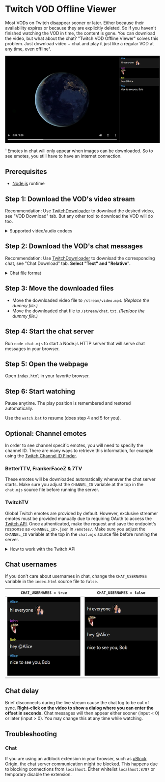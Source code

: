 # Twitch VOD Offline Viewer

Most VODs on Twitch disappear sooner or later. Either because their availability expires or because they are explicitly deleted. So if you haven't finished watching the VOD in time, the content is gone. You can download the video, but what about the chat? "Twitch VOD Offline Viewer" solves this problem. Just download video + chat and play it just like a regular VOD at any time, even offline¹.

![](./_screenshots/preview.png)

¹ Emotes in chat will only appear when images can be downloaded. So to see emotes, you still have to have an internet connection.

## Prerequisites

- [Node.js](https://nodejs.org/) runtime

## Step 1: Download the VOD's video stream

Recommendation: Use [TwitchDownloader](https://github.com/lay295/TwitchDownloader) to download the desired video, see "VOD Download" tab. But any other tool to download the VOD will do too.

<details>
	<summary>Supported video/audio codecs</summary>

Any codec that is supported by [your browser's `<video>` tag](https://developer.mozilla.org/en-US/docs/Web/HTML/Element/video).

</details>

## Step 2: Download the VOD's chat messages

Recommendation: Use [TwitchDownloader](https://github.com/lay295/TwitchDownloader) to download the corresponding chat, see "Chat Download" tab. **Select "Text" and "Relative".**

<details>
  <summary>Chat file format</summary>

If you generate the chat file by other means, the expected format is:

```
[0:00:01] Alice: hi everyone HeyGuys
[0:00:01] John: PogChamp
[0:00:03] Bob: hey @Alice
[0:00:07] Alice: nice to see you, Bob
```

- Timestamp in square brackets (hour can be one or two digits)
- Space
- Username, followed by a colon
- Space
- Message
- Newline

</details>

## Step 3: Move the downloaded files

- Move the downloaded video file to `/stream/video.mp4`. *(Replace the dummy file.)*
- Move the downloaded chat file to `/stream/chat.txt`. *(Replace the dummy file.)*

## Step 4: Start the chat server

Run `node chat.mjs` to start a Node.js HTTP server that will serve chat messages in your browser.

## Step 5: Open the webpage

Open `index.html` in your favorite browser.

## Step 6: Start watching

Pause anytime. The play position is remembered and restored automatically.

Use the `watch.bat` to resume (does step 4 and 5 for you).

## Optional: Channel emotes

In order to see channel specific emotes, you will need to specify the channel ID. There are many ways to retrieve this information, for example using the [Twitch Channel ID Finder](https://streamscharts.com/tools/convert-username).

### BetterTTV, FrankerFaceZ & 7TV

These emotes will be downloaded automatically whenever the chat server starts. Make sure you adjust the `CHANNEL_ID` variable at the top in the `chat.mjs` source file before running the server.

### TwitchTV

Global Twitch emotes are provided by default. However, exclusive streamer emotes must be provided manually due to requiring OAuth to access the [Twitch API](https://dev.twitch.tv/docs/irc/emotes/#getting-channel-emotes). Once authenticated, make the request and save the endpoint's response as `<CHANNEL_ID>.json` in `/emotes/`. Make sure you adjust the `CHANNEL_ID` variable at the top in the `chat.mjs` source file before running the server.

<details>
  <summary>How to work with the Twitch API</summary>

1. Create an app [via Twitch developer console](https://dev.twitch.tv/console/apps). This will yield a "Client-ID" and a "Client-Secret".

2. Request an access token using your `client_id` and `client_secret`:
```
curl -L 'https://id.twitch.tv/oauth2/token' \
     -H 'Content-Type: application/x-www-form-urlencoded' \
     -d 'grant_type=client_credentials' \
     -d 'client_id={{client_id}}' \
     -d 'client_secret={{client_secret}}'
```
3. Store the value of `access_token` from the response.

4. Fetch the channel's ID:
```
curl -L 'https://api.twitch.tv/helix/users?login={{channel_name}}' \
     -H 'Authorization: Bearer {{access_token}}' \
     -H 'Client-Id: {{client_id}}'
```
5. Store the value of `data[0].id` (`channel_id`) from the response.

6. Fetch the channel's emotes:
```
curl -L 'https://api.twitch.tv/helix/chat/emotes?broadcaster_id={{channel_id}}' \
     -H 'Authorization: Bearer {{access_token}}' \
     -H 'Client-Id: {{client_id}}'
```
7. Save the response to the file.

</details>

## Chat usernames

If you don't care about usernames in chat, change the `CHAT_USERNAMES` variable in the `index.html` source file to `false`.

| `CHAT_USERNAMES = true`  | `CHAT_USERNAMES = false` |
| ------------------------ | ------------------------ |
| <img src="_screenshots/usernames_true.png" width="256" height="256"> | <img src="_screenshots/usernames_false.png" width="256" height="256"> |

## Chat delay

Brief disconnects during the live stream cause the chat log to be out of sync. **Right-click on the video to show a dialog where you can enter the offset in seconds.** Chat messages will then appear either sooner (input < 0) or later (input > 0). You may change this at any time while watching.

## Troubleshooting

### Chat

If you are using an adblock extension in your browser, such as [uBlock Origin](https://github.com/gorhill/uBlock), the chat server communication might be blocked. This happens due to blocking connections from `localhost`. Either whitelist `localhost:8787` or temporary disable the extension.
